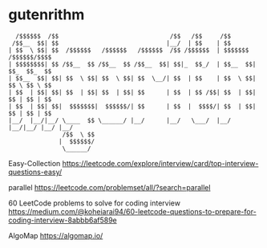 # gutenrithm
```
  /$$$$$$  /$$                               /$$   /$$     /$$                    
 /$$__  $$| $$                              |__/  | $$    | $$                    
| $$  \ $$| $$  /$$$$$$   /$$$$$$   /$$$$$$  /$$ /$$$$$$  | $$$$$$$  /$$$$$$/$$$$ 
| $$$$$$$$| $$ /$$__  $$ /$$__  $$ /$$__  $$| $$|_  $$_/  | $$__  $$| $$_  $$_  $$
| $$__  $$| $$| $$  \ $$| $$  \ $$| $$  \__/| $$  | $$    | $$  \ $$| $$ \ $$ \ $$
| $$  | $$| $$| $$  | $$| $$  | $$| $$      | $$  | $$ /$$| $$  | $$| $$ | $$ | $$
| $$  | $$| $$|  $$$$$$$|  $$$$$$/| $$      | $$  |  $$$$/| $$  | $$| $$ | $$ | $$
|__/  |__/|__/ \____  $$ \______/ |__/      |__/   \___/  |__/  |__/|__/ |__/ |__/
               /$$  \ $$                                                          
              |  $$$$$$/                                                          
               \______/                                                           
```


Easy-Collection
https://leetcode.com/explore/interview/card/top-interview-questions-easy/


parallel
https://leetcode.com/problemset/all/?search=parallel


60 LeetCode problems to solve for coding interview
https://medium.com/@koheiarai94/60-leetcode-questions-to-prepare-for-coding-interview-8abbb6af589e

AlgoMap
https://algomap.io/
